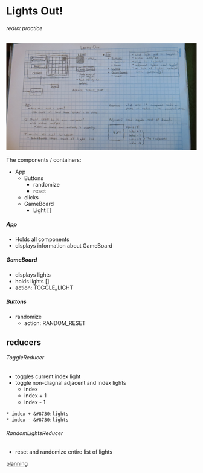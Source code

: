 # Lights Out!
###### redux practice

![plan](./planning/plan.JPG)

The components / containers:
* App
  * Buttons
    * randomize
    * reset
  * clicks
  * GameBoard
    * Light []

##### App
* Holds all components
* displays information about GameBoard

##### GameBoard
* displays lights
* holds lights []
* action: TOGGLE_LIGHT

##### Buttons
* randomize
  * action: RANDOM_RESET


## reducers

###### ToggleReducer
  * toggles current index light
  * toggle non-diagnal adjacent and index lights
    * index
    * index + 1
    * index - 1
<!-- &#8730; square root of lights.length -->
    * index + &#8730;lights
    * index - &#8730;lights

###### RandomLightsReducer
  * reset and randomize entire list of lights



[planning](./events.png)
